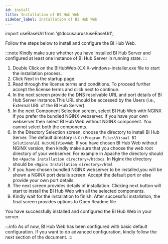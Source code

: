 ```yaml
---
id: install
title: Installation of BI Hub Web
sidebar_label: Installation of BI Hub Web
---
```


import useBaseUrl from '@docusaurus/useBaseUrl';

Follow the steps below to install and configure the BI Hub Web.

:::note
Kindly make sure whether you have installed BI Hub Server and configured at least one instance of BI Hub Server in running state.
:::

1. Double Click on the BIHubWeb-X.X.X-windows-installer.exe file to start the installation process.
1. Click Next in the startup page.
1. Read through the license terms and conditions. To proceed further accept the license terms and click next to continue.
1. In the next screen provide the DNS resolvable URL and port details of BI Hub Server instance.This URL should be accessed by the Users (i.e., External URL of the BI Hub Server).
1. In the next Component Selection screen, select BI Hub Web with NGINX if you prefer the bundled NGINX webserver. If you have your own webserver then select BI Hub Web without NGINX component. You cannot select both the components.
1. In the Directory Selection screen, choose the directory to install BI Hub Server. The default directory is `C:\Program Files\Visual BI Solutions\BI Hub\VBIViewWeb`. If you have chosen BI Hub Web without NGINX version, then kindly make sure that you choose the web root directory of your webserver. For example in Apache the directory should be `<Apache installation directory>/htdocs`. In Nginx the directory should be `<Nginx Installation directory>/html`
1. If you have chosen bundled NGINX webserver to be installed,you will be shown a NGINX port details screen. Accept the default port or else provide your own port details.
1. The next screen provides details of installation. Clicking next button will start to install the BI Hub Web with all the selected components.
1. Kindly wait for the installation to finish. After successful installation, the final screen provides options to Open Readme file

You have successfully installed and configured the BI Hub Web in your server.

:::info
As of now, BI Hub Web has been configured with basic default configuration. If you want to do advanced configuration, kindly follow the next section of the document.
:::